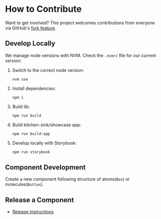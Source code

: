 # How to Contribute

Want to get involved? This project welcomes contributions from everyone via
GitHub's [fork feature](https://docs.github.com/en/get-started/quickstart/fork-a-repo).

## Develop Locally

We manage node versions with NVM. Check the `.nvmrc` file for our current version:

1. Switch to the correct node version:

   ```shell
   nvm use
   ```

2. Install dependencies:

   ```shell
   npm i
   ```

3. Build lib:

   ```shell
   npm run build
   ```

4. Build kitchen-sink/showcase app:

   ```shell
   npm run build:app
   ```

5. Develop locally with Storybook:

   ```bash
   npm run storybook
   ```

## Component Development

Create a new component following structure of atoms(`Box`) or molecules(`Button`).

## Release a Component

- [Release Instructions](./Releasing.md)
